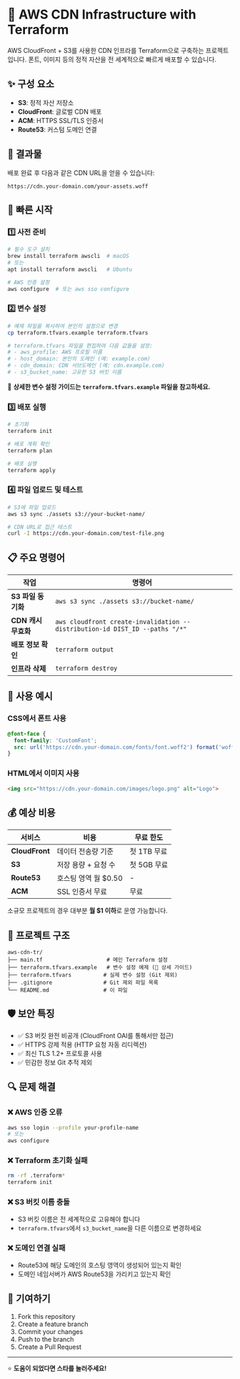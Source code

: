 # 🚀 AWS CDN Infrastructure with Terraform

AWS CloudFront + S3를 사용한 CDN 인프라를 Terraform으로 구축하는 프로젝트입니다.
폰트, 이미지 등의 정적 자산을 전 세계적으로 빠르게 배포할 수 있습니다.

## ✨ 구성 요소

- **S3**: 정적 자산 저장소
- **CloudFront**: 글로벌 CDN 배포
- **ACM**: HTTPS SSL/TLS 인증서
- **Route53**: 커스텀 도메인 연결

## 🎯 결과물

배포 완료 후 다음과 같은 CDN URL을 얻을 수 있습니다:
```
https://cdn.your-domain.com/your-assets.woff
```

## 🚀 빠른 시작

### 1️⃣ 사전 준비

```bash
# 필수 도구 설치
brew install terraform awscli  # macOS
# 또는
apt install terraform awscli   # Ubuntu

# AWS 인증 설정
aws configure  # 또는 aws sso configure
```

### 2️⃣ 변수 설정

```bash
# 예제 파일을 복사하여 본인의 설정으로 변경
cp terraform.tfvars.example terraform.tfvars

# terraform.tfvars 파일을 편집하여 다음 값들을 설정:
# - aws_profile: AWS 프로필 이름
# - host_domain: 본인의 도메인 (예: example.com)
# - cdn_domain: CDN 서브도메인 (예: cdn.example.com)  
# - s3_bucket_name: 고유한 S3 버킷 이름
```

📝 **상세한 변수 설정 가이드는 `terraform.tfvars.example` 파일을 참고하세요.**

### 3️⃣ 배포 실행

```bash
# 초기화
terraform init

# 배포 계획 확인
terraform plan

# 배포 실행
terraform apply
```

### 4️⃣ 파일 업로드 및 테스트

```bash
# S3에 파일 업로드
aws s3 sync ./assets s3://your-bucket-name/

# CDN URL로 접근 테스트
curl -I https://cdn.your-domain.com/test-file.png
```

## 📋 주요 명령어

| 작업 | 명령어 |
|------|--------|
| **S3 파일 동기화** | `aws s3 sync ./assets s3://bucket-name/` |
| **CDN 캐시 무효화** | `aws cloudfront create-invalidation --distribution-id DIST_ID --paths "/*"` |
| **배포 정보 확인** | `terraform output` |
| **인프라 삭제** | `terraform destroy` |

## 🔧 사용 예시

### CSS에서 폰트 사용
```css
@font-face {
  font-family: 'CustomFont';
  src: url('https://cdn.your-domain.com/fonts/font.woff2') format('woff2');
}
```

### HTML에서 이미지 사용
```html
<img src="https://cdn.your-domain.com/images/logo.png" alt="Logo">
```

## 💰 예상 비용

| 서비스 | 비용 | 무료 한도 |
|--------|------|----------|
| **CloudFront** | 데이터 전송량 기준 | 첫 1TB 무료 |
| **S3** | 저장 용량 + 요청 수 | 첫 5GB 무료 |
| **Route53** | 호스팅 영역 월 $0.50 | - |
| **ACM** | SSL 인증서 무료 | 무료 |

소규모 프로젝트의 경우 대부분 **월 $1 이하**로 운영 가능합니다.

## 📁 프로젝트 구조

```
aws-cdn-tr/
├── main.tf                    # 메인 Terraform 설정
├── terraform.tfvars.example   # 변수 설정 예제 (📝 상세 가이드)
├── terraform.tfvars          # 실제 변수 설정 (Git 제외)
├── .gitignore                # Git 제외 파일 목록
└── README.md                 # 이 파일
```

## 🛡️ 보안 특징

- ✅ S3 버킷 완전 비공개 (CloudFront OAI를 통해서만 접근)
- ✅ HTTPS 강제 적용 (HTTP 요청 자동 리디렉션)  
- ✅ 최신 TLS 1.2+ 프로토콜 사용
- ✅ 민감한 정보 Git 추적 제외

## 🔍 문제 해결

### ❌ AWS 인증 오류
```bash
aws sso login --profile your-profile-name
# 또는
aws configure
```

### ❌ Terraform 초기화 실패
```bash
rm -rf .terraform*
terraform init
```

### ❌ S3 버킷 이름 충돌
- S3 버킷 이름은 전 세계적으로 고유해야 합니다
- `terraform.tfvars`에서 `s3_bucket_name`을 다른 이름으로 변경하세요

### ❌ 도메인 연결 실패
- Route53에 해당 도메인의 호스팅 영역이 생성되어 있는지 확인
- 도메인 네임서버가 AWS Route53을 가리키고 있는지 확인

## 🤝 기여하기

1. Fork this repository
2. Create a feature branch
3. Commit your changes  
4. Push to the branch
5. Create a Pull Request

---

⭐ **도움이 되었다면 스타를 눌러주세요!** 
